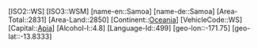 ﻿---
location: [-13.8333,-171.75]
type: Country
tags:
- geo/Country

SpocWebEntityId: 27058
isDeleted: false
confidential: public

---
[ISO2::WS]
[ISO3::WSM]
[name-en::Samoa]
[name-de::Samoa]
[Area-Total::2831]
[Area-Land::2850]
[Continent::[Oceania](geo/Continent/Oceania.md)]
[VehicleCode::WS]
[Capital::[Apia](geo/Continent/Oceania/Samoa/Apia.md)]
[Alcohol-l::4.8]
[Language-Id::499]
[geo-lon::-171.75]
[geo-lat::-13.8333]

